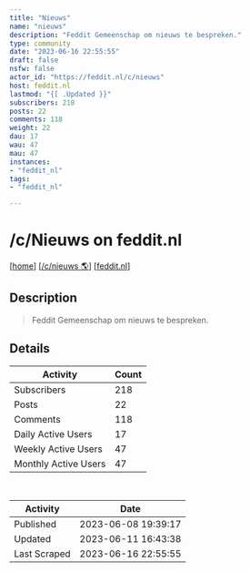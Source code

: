 ```yaml
---
title: "Nieuws" 
name: "nieuws"
description: "Feddit Gemeenschap om nieuws te bespreken."
type: community
date: "2023-06-16 22:55:55"
draft: false
nsfw: false
actor_id: "https://feddit.nl/c/nieuws"
host: feddit.nl
lastmod: "{[ .Updated }}"
subscribers: 218
posts: 22
comments: 118
weight: 22
dau: 17
wau: 47
mau: 47
instances:
- "feddit_nl"
tags: 
- "feddit_nl"

---
```


# /c/Nieuws on feddit.nl

[[home](/)]
[[/c/nieuws 🌎](https://feddit.nl/c/nieuws)]
[[feddit.nl](/instances/feddit_nl)]


## Description 

<blockquote class="description">
Feddit Gemeenschap om nieuws te bespreken.
</blockquote>


## Details

| Activity | Count  |
|----------------------|---|
| Subscribers          | 218 |
| Posts                | 22  |
| Comments             | 118  |
| Daily Active Users   | 17  |
| Weekly Active Users  | 47  |
| Monthly Active Users | 47  |

<br>

| Activity | Date |
|----------------------|---|
| Published            | 2023-06-08 19:39:17 |
| Updated              | 2023-06-11 16:43:38 |
| Last Scraped         | 2023-06-16 22:55:55 |
